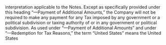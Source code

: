 interpretation applicable to the Notes. Except as specifically provided under this heading “—Payment of Additional
Amounts,” the Company will not be required to make any payment for any Tax imposed by any government or a
political subdivision or taxing authority of or in any government or political subdivision. As used under “—Payment of
Additional Amounts” and under “—Redemption for Tax Reasons,” the term “United States” means the United States